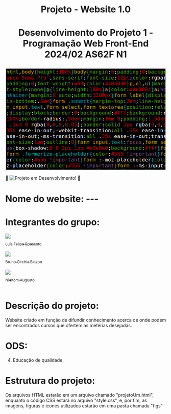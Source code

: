  # <h1 align="center"> Projeto - Website 1.0 </h1>
# <p align="center">Desenvolvimento do Projeto 1 - Programação Web Front-End 2024/02 AS62F N1</p>

<div align="center">
  <img src="Projeto1FrontEnd/figs/img.png.jpg" alt="Exemplo de imagem">
</div>

:space_invader:
  ![Projeto em Desenvolvimento!](https://img.shields.io/badge/Project-Loading...-blue)
:space_invader:
  
# Nome do website: ---

# Integrantes do grupo: <br>
[<img loading="img1" src="https://avatars.githubusercontent.com/u/77413441?v=4" width=115><br><sub>Luís Felipe Spessoto</sub>](https://github.com/Luis-Spessoto) <br> <br>
[<img loading="img2" src="https://avatars.githubusercontent.com/u/184716758?v=4" width=115><br><sub>Bruno Circhia Biazon</sub>](https://github.com/BrunoBiazon) <br> <br>
[<img loading="img3" src="https://avatars.githubusercontent.com/u/120043427?v=4" width=115><br><sub>Nieltom Augusto</sub>](https://github.com/nieltom) <br> <br>


# Descrição do projeto: 
Website criado em função de difundir conhecimento acerca de onde podem ser encontrados cursos que ofertem as metérias desejadas.

# ODS: 
4. Educação de qualidade 

# Estrutura do projeto: 
Os arquivos HTML estarão em um arquivo chamado "projetoUm.html", enquanto o código CSS estará no arquivo "style.css", e, por fim, as imagens, figuras e ícones utilizados estarão em uma pasta chamada "figs"


